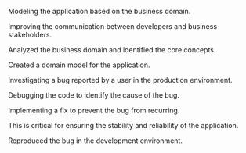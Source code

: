 Modeling the application based on the business domain.

Improving the communication between developers and business stakeholders.

Analyzed the business domain and identified the core concepts.

Created a domain model for the application.

Investigating a bug reported by a user in the production environment.

Debugging the code to identify the cause of the bug.

Implementing a fix to prevent the bug from recurring.

This is critical for ensuring the stability and reliability of the application.

Reproduced the bug in the development environment.